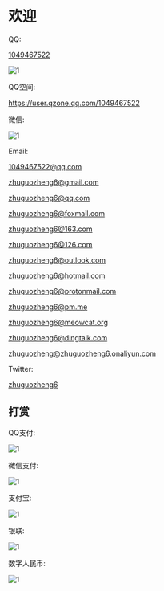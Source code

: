 # 欢迎


QQ:

<a href="tencent://message/?uin=1049467522">1049467522</a>

<img src="https://cdn.jsdelivr.net/gh/1049467522/1049467522.github.io/qq.jpg" alt="1" />


QQ空间:

<a href="https://user.qzone.qq.com/1049467522">https://user.qzone.qq.com/1049467522</a>

微信:

<img src="https://cdn.jsdelivr.net/gh/1049467522/1049467522.github.io/wechat.jpg" alt="1" />

Email: 

<a href="mailto:1049467522@qq.com">1049467522@qq.com</a>  

<a href="mailto:zhuguozheng6@gmail.com">zhuguozheng6@gmail.com</a>  

<a href="mailto:zhuguozheng6@qq.com">zhuguozheng6@qq.com</a> 

<a href="mailto:zhuguozheng6@foxmail.com">zhuguozheng6@foxmail.com</a> 

<a href="mailto:zhuguozheng6@163.com">zhuguozheng6@163.com</a>

<a href="mailto:zhuguozheng6@126.com">zhuguozheng6@126.com</a>

<a href="mailto:zhuguozheng6@outlook.com">zhuguozheng6@outlook.com</a>  

<a href="mailto:zhuguozheng6@hotmail.com">zhuguozheng6@hotmail.com</a>

<a href="mailto:zhuguozheng6@protonmail.com">zhuguozheng6@protonmail.com</a>

<a href="mailto:zhuguozheng6@pm.me">zhuguozheng6@pm.me</a>

<a href="mailto:zhuguozheng6@meowcat.org">zhuguozheng6@meowcat.org</a>

<a href="mailto:zhuguozheng6@dingtalk.com">zhuguozheng6@dingtalk.com</a>

<a href="mailto:zhuguozheng@zhuguozheng6.onaliyun.com">zhuguozheng@zhuguozheng6.onaliyun.com</a>



Twitter:

<a href="https://twitter.com/zhuguozheng6">zhuguozheng6</a>


## 打赏

QQ支付:

<img src="https://cdn.jsdelivr.net/gh/1049467522/1049467522.github.io/qqpay.png" alt="1" />

微信支付:

<img src="https://cdn.jsdelivr.net/gh/1049467522/1049467522.github.io/wechatpay.png" alt="1" />

支付宝:

<img src="https://cdn.jsdelivr.net/gh/1049467522/1049467522.github.io/zhifubao.jpg" alt="1" />

银联:

<img src="https://cdn.jsdelivr.net/gh/1049467522/1049467522.github.io/yinlian.jpg" alt="1" />

数字人民币:

<img src="https://cdn.jsdelivr.net/gh/1049467522/1049467522.github.io/digitalRMB.jpg" alt="1" />
